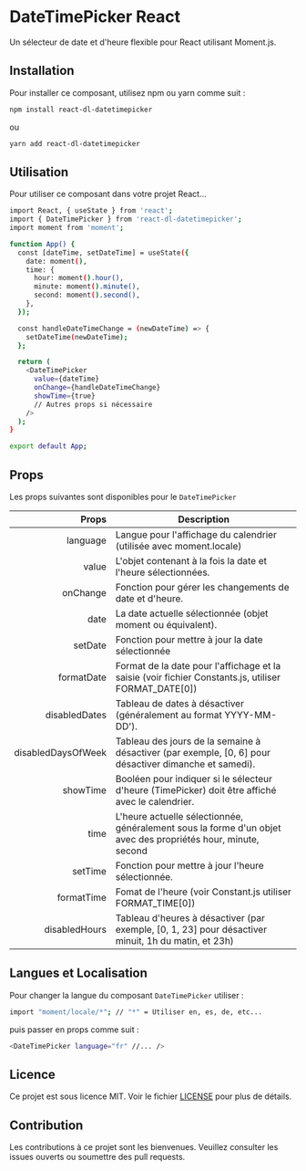 # DateTimePicker React

Un sélecteur de date et d'heure flexible pour React utilisant Moment.js.

## Installation

Pour installer ce composant, utilisez npm ou yarn comme suit :

```bash
npm install react-dl-datetimepicker
```

ou

```bash
yarn add react-dl-datetimepicker
```

## Utilisation

Pour utiliser ce composant dans votre projet React...

```bash
import React, { useState } from 'react';
import { DateTimePicker } from 'react-dl-datetimepicker';
import moment from 'moment';

function App() {
  const [dateTime, setDateTime] = useState({
    date: moment(),
    time: {
      hour: moment().hour(),
      minute: moment().minute(),
      second: moment().second(),
    },
  });

  const handleDateTimeChange = (newDateTime) => {
    setDateTime(newDateTime);
  };

  return (
    <DateTimePicker
      value={dateTime}
      onChange={handleDateTimeChange}
      showTime={true}
      // Autres props si nécessaire
    />
  );
}

export default App;
```

## Props

Les props suivantes sont disponibles pour le `DateTimePicker`

|              Props | Description                                                                                                   |
| -----------------: | ------------------------------------------------------------------------------------------------------------- |
|           language | Langue pour l'affichage du calendrier (utilisée avec moment.locale)                                           |
|              value | L'objet contenant à la fois la date et l'heure sélectionnées.                                                 |
|           onChange | Fonction pour gérer les changements de date et d'heure.                                                       |
|               date | La date actuelle sélectionnée (objet moment ou équivalent).                                                   |
|            setDate | Fonction pour mettre à jour la date sélectionnée                                                              |
|         formatDate | Format de la date pour l'affichage et la saisie (voir fichier Constants.js, utiliser FORMAT_DATE[0])          |
|      disabledDates | Tableau de dates à désactiver (généralement au format YYYY-MM-DD').                                           |
| disabledDaysOfWeek | Tableau des jours de la semaine à désactiver (par exemple, [0, 6] pour désactiver dimanche et samedi).        |
|           showTime | Booléen pour indiquer si le sélecteur d'heure (TimePicker) doit être affiché avec le calendrier.              |
|               time | L'heure actuelle sélectionnée, généralement sous la forme d'un objet avec des propriétés hour, minute, second |
|            setTime | Fonction pour mettre à jour l'heure sélectionnée.                                                             |
|         formatTime | Fomat de l'heure (voir Constant.js utiliser FORMAT_TIME[0])                                                   |
|      disabledHours | Tableau d'heures à désactiver (par exemple, [0, 1, 23] pour désactiver minuit, 1h du matin, et 23h)           |

## Langues et Localisation

Pour changer la langue du composant `DateTimePicker` utiliser :

```bash
import "moment/locale/*"; // "*" = Utiliser en, es, de, etc...
```

puis passer en props comme suit :

```bash
<DateTimePicker language="fr" //... />
```

## Licence

Ce projet est sous licence MIT. Voir le fichier [LICENSE](LICENSE.txt) pour plus de détails.

## Contribution

Les contributions à ce projet sont les bienvenues. Veuillez consulter les issues ouverts ou soumettre des pull requests.
